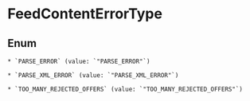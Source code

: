 
# FeedContentErrorType

## Enum


    * `PARSE_ERROR` (value: `"PARSE_ERROR"`)

    * `PARSE_XML_ERROR` (value: `"PARSE_XML_ERROR"`)

    * `TOO_MANY_REJECTED_OFFERS` (value: `"TOO_MANY_REJECTED_OFFERS"`)



